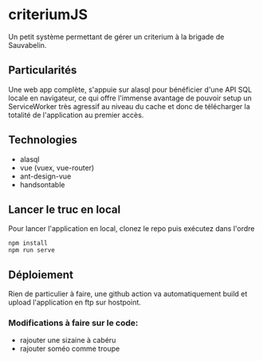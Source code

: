 # criteriumJS

Un petit système permettant de gérer un criterium à la brigade de Sauvabelin.

## Particularités

Une web app complète, s'appuie sur alasql pour bénéficier d'une API SQL locale en navigateur, ce qui offre l'immense avantage de pouvoir setup un ServiceWorker très agressif au niveau du cache et donc de télécharger la totalité de l'application au premier accès.

## Technologies
- alasql
- vue (vuex, vue-router)
- ant-design-vue
- handsontable

## Lancer le truc en local

Pour lancer l'application en local, clonez le repo puis exécutez dans l'ordre
```
npm install
npm run serve
```

## Déploiement

Rien de particulier à faire, une github action va automatiquement build et upload l'application en ftp sur hostpoint.

### Modifications à faire sur le code:

- rajouter une sizaine à cabéru
- rajouter soméo comme troupe
